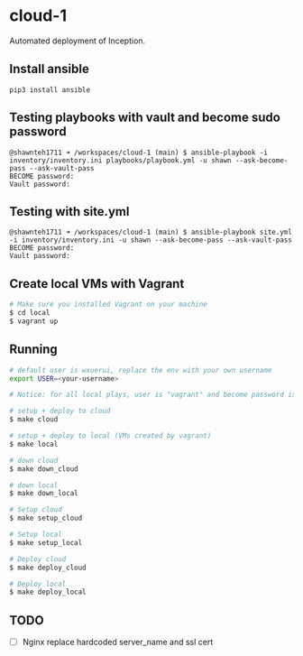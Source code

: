 # cloud-1
Automated deployment of Inception.

## Install ansible
`pip3 install ansible`

## Testing playbooks with vault and become sudo password
```
@shawnteh1711 ➜ /workspaces/cloud-1 (main) $ ansible-playbook -i inventory/inventory.ini playbooks/playbook.yml -u shawn --ask-become-pass --ask-vault-pass
BECOME password: 
Vault password: 
```

## Testing with site.yml
```
@shawnteh1711 ➜ /workspaces/cloud-1 (main) $ ansible-playbook site.yml -i inventory/inventory.ini -u shawn --ask-become-pass --ask-vault-pass
BECOME password: 
Vault password: 
```

## Create local VMs with Vagrant
```bash
# Make sure you installed Vagrant on your machine
$ cd local
$ vagrant up
```

## Running
```bash
# default user is wxuerui, replace the env with your own username
export USER=<your-username>

# Notice: for all local plays, user is "vagrant" and become password is "password"

# setup + deploy to cloud
$ make cloud

# setup + deploy to local (VMs created by vagrant)
$ make local

# down cloud
$ make down_cloud

# down local
$ make down_local

# Setup cloud
$ make setup_cloud

# Setup local
$ make setup_local

# Deploy cloud
$ make deploy_cloud

# Deploy local
$ make deploy_local
```

## TODO
- [ ] Nginx replace hardcoded server_name and ssl cert

